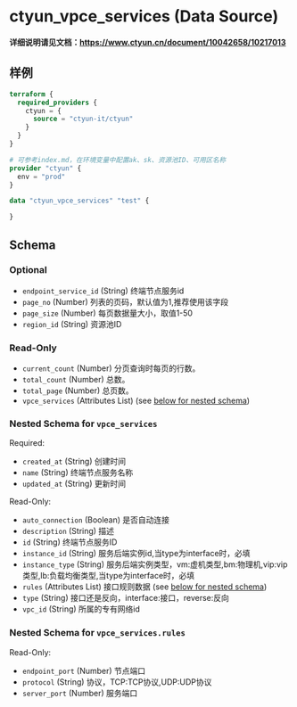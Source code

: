 # ctyun_vpce_services (Data Source)
**详细说明请见文档：https://www.ctyun.cn/document/10042658/10217013**



## 样例

```terraform
terraform {
  required_providers {
    ctyun = {
      source = "ctyun-it/ctyun"
    }
  }
}

# 可参考index.md，在环境变量中配置ak、sk、资源池ID、可用区名称
provider "ctyun" {
  env = "prod"
}

data "ctyun_vpce_services" "test" {

}
```

<!-- schema generated by tfplugindocs -->
## Schema

### Optional

- `endpoint_service_id` (String) 终端节点服务id
- `page_no` (Number) 列表的页码，默认值为1,推荐使用该字段
- `page_size` (Number) 每页数据量大小，取值1-50
- `region_id` (String) 资源池ID

### Read-Only

- `current_count` (Number) 分页查询时每页的行数。
- `total_count` (Number) 总数。
- `total_page` (Number) 总页数。
- `vpce_services` (Attributes List) (see [below for nested schema](#nestedatt--vpce_services))

<a id="nestedatt--vpce_services"></a>
### Nested Schema for `vpce_services`

Required:

- `created_at` (String) 创建时间
- `name` (String) 终端节点服务名称
- `updated_at` (String) 更新时间

Read-Only:

- `auto_connection` (Boolean) 是否自动连接
- `description` (String) 描述
- `id` (String) 终端节点服务ID
- `instance_id` (String) 服务后端实例id,当type为interface时，必填
- `instance_type` (String) 服务后端实例类型，vm:虚机类型,bm:物理机,vip:vip类型,lb:负载均衡类型,当type为interface时，必填
- `rules` (Attributes List) 接口规则数据 (see [below for nested schema](#nestedatt--vpce_services--rules))
- `type` (String) 接口还是反向，interface:接口，reverse:反向
- `vpc_id` (String) 所属的专有网络id

<a id="nestedatt--vpce_services--rules"></a>
### Nested Schema for `vpce_services.rules`

Read-Only:

- `endpoint_port` (Number) 节点端口
- `protocol` (String) 协议，TCP:TCP协议,UDP:UDP协议
- `server_port` (Number) 服务端口